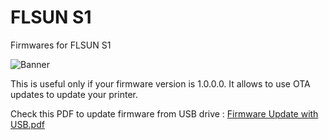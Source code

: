 # FLSUN S1
Firmwares for FLSUN S1

![Banner](https://github.com/user-attachments/assets/a2ebd6cd-e430-4d7b-a240-a8cac461b0c7)

This is useful only if your firmware version is 1.0.0.0. It allows to use OTA updates to update your printer.

Check this PDF to update firmware from USB drive : [Firmware Update with USB.pdf](https://github.com/Guilouz/Flsun-S1-T1/blob/main/FLSUN%20S1/Firmwares/OS/Firmware%20Update%20via%20USB/Firmware%20Update%20with%20USB.pdf)
